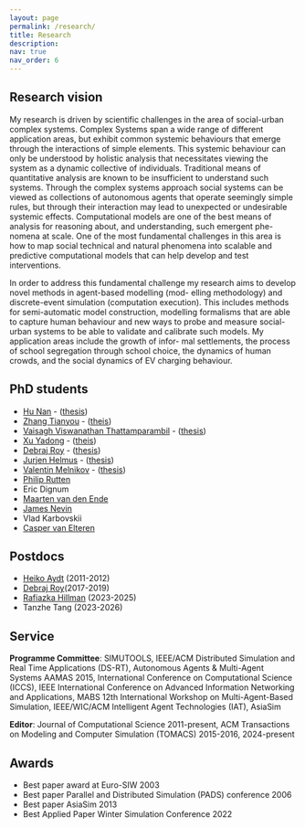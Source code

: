 ```yaml
---
layout: page
permalink: /research/
title: Research
description:
nav: true
nav_order: 6
---
```


## Research vision

My research is driven by scientific challenges in the area of social-urban complex systems. Complex Systems span a wide range of different application areas, but exhibit common systemic behaviours that emerge through the interactions of simple elements. This systemic behaviour can only be understood by holistic analysis that necessitates viewing the system as a dynamic collective of individuals. Traditional means of quantitative analysis are known to be insufficient to understand such systems. Through the complex systems approach social systems can be viewed as collections of autonomous agents that operate seemingly simple rules, but through their interaction may lead to unexpected or undesirable systemic effects. Computational models are one of the best means of analysis for reasoning about, and understanding, such emergent phe- nomena at scale. One of the most fundamental challenges in this area is how to map social technical and natural phenomena into scalable and predictive computational models that can help develop and test interventions.

In order to address this fundamental challenge my research aims to develop novel methods in agent-based modelling (mod- elling methodology) and discrete-event simulation (computation execution). This includes methods for semi-automatic model construction, modelling formalisms that are able to capture human behaviour and new ways to probe and measure social-urban systems to be able to validate and calibrate such models. My application areas include the growth of infor- mal settlements, the process of school segregation through school choice, the dynamics of human crowds, and the social dynamics of EV charging behaviour.

## PhD students

- [Hu Nan](https://www.linkedin.com/in/nan-hu-a164b517/?originalSubdomain=sg) - ([thesis](https://hdl.handle.net/10356/61133))
- [Zhang Tianyou](https://www.linkedin.com/in/zhangty/?originalSubdomain=sg) - ([theis](https://hdl.handle.net/10356/61718))
- [Vaisagh Viswanathan Thattamparambil](https://www.linkedin.com/in/vaisaghvt/?originalSubdomain=sg) - ([thesis](https://hdl.handle.net/10356/62668))
- [Xu Yadong](https://www.linkedin.com/in/yadong-xu/?originalSubdomain=sg) - ([theis](https://hdl.handle.net/10356/62668))
- [Debraj Roy](https://www.uva.nl/en/profile/r/o/d.roy/d.roy.html) - ([thesis](https://hdl.handle.net/10356/72386))
- [Jurjen Helmus](https://www.hva.nl/profiel/h/e/j.r.helmus/j.r.helmus.html) - ([thesis](https://hdl.handle.net/11245.1/64fbf433-197c-46ea-a150-ce3575211a9a))
- [Valentin Melnikov](https://www.linkedin.com/in/valmelnikov/?locale=en_US) - ([thesis](https://hdl.handle.net/11245.1/d2ad9663-b9a4-4903-b1ea-ace8819394a8))
- [Philip Rutten](https://www.bigstatistics.nl/philip-rutten/)
- Eric Dignum
- [Maarten van den Ende](https://www.uva.nl/en/profile/e/n/m.w.j.vandenende/m.w.j.van-den-ende.html)
- [James Nevin](https://www.linkedin.com/in/james-nevin-4b844b153/?originalSubdomain=nl)
- Vlad Karbovskii
- [Casper van Elteren](https://cvanelteren.github.io/)

## Postdocs

- [Heiko Aydt](https://fcl.ethz.ch/people/Module-Lead/HeikoAydt.html) (2011-2012)
- [Debraj Roy](https://www.uva.nl/en/profile/r/o/d.roy/d.roy.html)(2017-2019)
- [Rafiazka Hillman](https://www.uva.nl/profiel/h/i/r.m.hilman/r.m.hilman.html) (2023-2025)
- Tanzhe Tang (2023-2026)

## Service

**Programme Committee**: SIMUTOOLS, IEEE/ACM Distributed Simulation and Real Time Applications (DS-RT), Autonomous Agents & Multi-Agent Systems AAMAS 2015, International Conference on Computational Science (ICCS), IEEE International Conference on Advanced Information Networking and Applications, MABS 12th International Workshop on Multi-Agent-Based Simulation, IEEE/WIC/ACM Intelligent Agent Technologies (IAT), AsiaSim

**Editor**: Journal of Computational Science 2011-present, ACM Transactions on Modeling and Computer Simulation (TOMACS) 2015-2016, 2024-present

## Awards

- Best paper award at Euro-SIW 2003
- Best paper Parallel and Distributed Simulation (PADS) conference 2006
- Best paper AsiaSim 2013
- Best Applied Paper Winter Simulation Conference 2022
